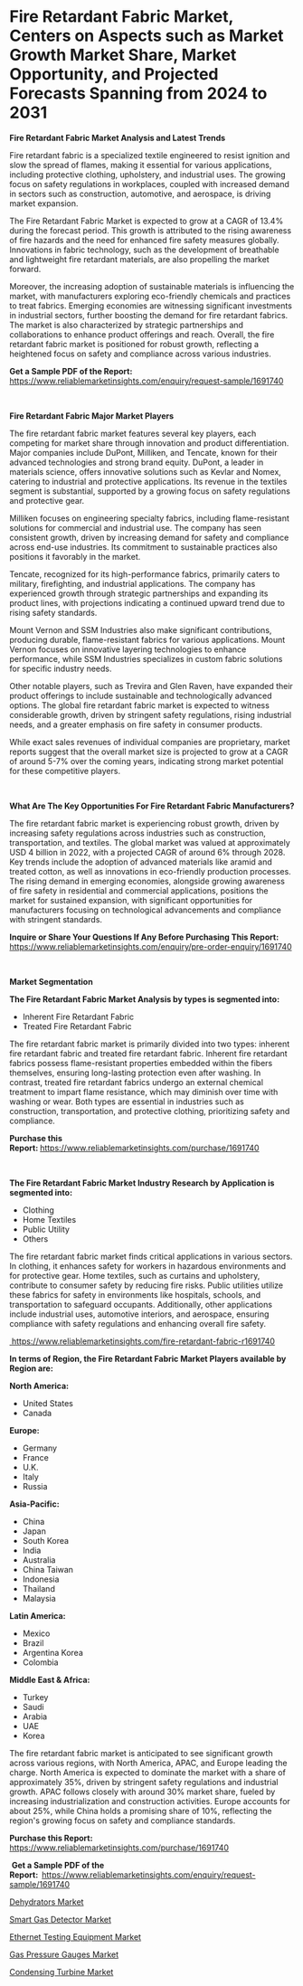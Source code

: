 <p><h1>Fire Retardant Fabric Market, Centers on Aspects such as Market Growth Market Share, Market Opportunity, and Projected Forecasts Spanning from 2024 to 2031</h1></p><p><strong>Fire Retardant Fabric Market Analysis and Latest Trends</strong></p>
<p><p>Fire retardant fabric is a specialized textile engineered to resist ignition and slow the spread of flames, making it essential for various applications, including protective clothing, upholstery, and industrial uses. The growing focus on safety regulations in workplaces, coupled with increased demand in sectors such as construction, automotive, and aerospace, is driving market expansion.</p><p>The Fire Retardant Fabric Market is expected to grow at a CAGR of 13.4% during the forecast period. This growth is attributed to the rising awareness of fire hazards and the need for enhanced fire safety measures globally. Innovations in fabric technology, such as the development of breathable and lightweight fire retardant materials, are also propelling the market forward. </p><p>Moreover, the increasing adoption of sustainable materials is influencing the market, with manufacturers exploring eco-friendly chemicals and practices to treat fabrics. Emerging economies are witnessing significant investments in industrial sectors, further boosting the demand for fire retardant fabrics. The market is also characterized by strategic partnerships and collaborations to enhance product offerings and reach. Overall, the fire retardant fabric market is positioned for robust growth, reflecting a heightened focus on safety and compliance across various industries.</p></p>
<p><strong>Get a Sample PDF of the Report:&nbsp;</strong> <a href="https://www.reliablemarketinsights.com/enquiry/request-sample/1691740?utm_campaign=1626&utm_medium=2&utm_source=Github&utm_content=ia&utm_term=19102024&utm_id=fire-retardant-fabric">https://www.reliablemarketinsights.com/enquiry/request-sample/1691740</a></p>
<p>&nbsp;</p>
<p><strong>Fire Retardant Fabric Major Market Players</strong></p>
<p><p>The fire retardant fabric market features several key players, each competing for market share through innovation and product differentiation. Major companies include DuPont, Milliken, and Tencate, known for their advanced technologies and strong brand equity. DuPont, a leader in materials science, offers innovative solutions such as Kevlar and Nomex, catering to industrial and protective applications. Its revenue in the textiles segment is substantial, supported by a growing focus on safety regulations and protective gear.</p><p>Milliken focuses on engineering specialty fabrics, including flame-resistant solutions for commercial and industrial use. The company has seen consistent growth, driven by increasing demand for safety and compliance across end-use industries. Its commitment to sustainable practices also positions it favorably in the market.</p><p>Tencate, recognized for its high-performance fabrics, primarily caters to military, firefighting, and industrial applications. The company has experienced growth through strategic partnerships and expanding its product lines, with projections indicating a continued upward trend due to rising safety standards.</p><p>Mount Vernon and SSM Industries also make significant contributions, producing durable, flame-resistant fabrics for various applications. Mount Vernon focuses on innovative layering technologies to enhance performance, while SSM Industries specializes in custom fabric solutions for specific industry needs.</p><p>Other notable players, such as Trevira and Glen Raven, have expanded their product offerings to include sustainable and technologically advanced options. The global fire retardant fabric market is expected to witness considerable growth, driven by stringent safety regulations, rising industrial needs, and a greater emphasis on fire safety in consumer products.</p><p>While exact sales revenues of individual companies are proprietary, market reports suggest that the overall market size is projected to grow at a CAGR of around 5-7% over the coming years, indicating strong market potential for these competitive players.</p></p>
<p>&nbsp;</p>
<p><strong>What Are The Key Opportunities For Fire Retardant Fabric Manufacturers?</strong></p>
<p><p>The fire retardant fabric market is experiencing robust growth, driven by increasing safety regulations across industries such as construction, transportation, and textiles. The global market was valued at approximately USD 4 billion in 2022, with a projected CAGR of around 6% through 2028. Key trends include the adoption of advanced materials like aramid and treated cotton, as well as innovations in eco-friendly production processes. The rising demand in emerging economies, alongside growing awareness of fire safety in residential and commercial applications, positions the market for sustained expansion, with significant opportunities for manufacturers focusing on technological advancements and compliance with stringent standards.</p></p>
<p><strong>Inquire or Share Your Questions If Any Before Purchasing This Report:</strong> <a href="https://www.reliablemarketinsights.com/enquiry/pre-order-enquiry/1691740?utm_campaign=1626&utm_medium=2&utm_source=Github&utm_content=ia&utm_term=19102024&utm_id=fire-retardant-fabric">https://www.reliablemarketinsights.com/enquiry/pre-order-enquiry/1691740</a></p>
<p>&nbsp;</p>
<p><strong>Market Segmentation</strong></p>
<p><strong>The Fire Retardant Fabric Market Analysis by types is segmented into:</strong></p>
<p><ul><li>Inherent Fire Retardant Fabric</li><li>Treated Fire Retardant Fabric</li></ul></p>
<p><p>The fire retardant fabric market is primarily divided into two types: inherent fire retardant fabric and treated fire retardant fabric. Inherent fire retardant fabrics possess flame-resistant properties embedded within the fibers themselves, ensuring long-lasting protection even after washing. In contrast, treated fire retardant fabrics undergo an external chemical treatment to impart flame resistance, which may diminish over time with washing or wear. Both types are essential in industries such as construction, transportation, and protective clothing, prioritizing safety and compliance.</p></p>
<p><strong>Purchase this Report:&nbsp;</strong><a href="https://www.reliablemarketinsights.com/purchase/1691740?utm_campaign=1626&utm_medium=2&utm_source=Github&utm_content=ia&utm_term=19102024&utm_id=fire-retardant-fabric">https://www.reliablemarketinsights.com/purchase/1691740</a></p>
<p>&nbsp;</p>
<p><strong>The Fire Retardant Fabric Market Industry Research by Application is segmented into:</strong></p>
<p><ul><li>Clothing</li><li>Home Textiles</li><li>Public Utility</li><li>Others</li></ul></p>
<p><p>The fire retardant fabric market finds critical applications in various sectors. In clothing, it enhances safety for workers in hazardous environments and for protective gear. Home textiles, such as curtains and upholstery, contribute to consumer safety by reducing fire risks. Public utilities utilize these fabrics for safety in environments like hospitals, schools, and transportation to safeguard occupants. Additionally, other applications include industrial uses, automotive interiors, and aerospace, ensuring compliance with safety regulations and enhancing overall fire safety.</p></p>
<p><a href="https://www.reliablemarketinsights.com/fire-retardant-fabric-r1691740?utm_campaign=1626&utm_medium=2&utm_source=Github&utm_content=ia&utm_term=19102024&utm_id=fire-retardant-fabric">&nbsp;https://www.reliablemarketinsights.com/fire-retardant-fabric-r1691740</a></p>
<p><strong>In terms of Region, the Fire Retardant Fabric Market Players available by Region are:</strong></p>
<p>
    <p> <strong> North America: </strong>
        <ul>
            <li>United States</li>
            <li>Canada</li>
        </ul>
        </p> 
    <p> <strong> Europe: </strong>
        <ul>
            <li>Germany</li>
            <li>France</li>
            <li>U.K.</li>
            <li>Italy</li>
            <li>Russia</li>
        </ul>
        </p> 
    <p> <strong> Asia-Pacific: </strong>
        <ul>
            <li>China</li>
            <li>Japan</li>
            <li>South Korea</li>
            <li>India</li>
            <li>Australia</li>
            <li>China Taiwan</li>
            <li>Indonesia</li>
            <li>Thailand</li>
            <li>Malaysia</li>
        </ul>
        </p> 
    <p> <strong> Latin America: </strong>
        <ul>
            <li>Mexico</li>
            <li>Brazil</li>
            <li>Argentina Korea</li>
            <li>Colombia</li>
        </ul>
        </p> 
    <p> <strong> Middle East & Africa: </strong>
        <ul>
            <li>Turkey</li>
            <li>Saudi</li>
            <li>Arabia</li>
            <li>UAE</li>
            <li>Korea</li>
        </ul>
    </p>
    </p>
<p><p>The fire retardant fabric market is anticipated to see significant growth across various regions, with North America, APAC, and Europe leading the charge. North America is expected to dominate the market with a share of approximately 35%, driven by stringent safety regulations and industrial growth. APAC follows closely with around 30% market share, fueled by increasing industrialization and construction activities. Europe accounts for about 25%, while China holds a promising share of 10%, reflecting the region's growing focus on safety and compliance standards.</p></p>
<p><strong>Purchase this Report: </strong><a href="https://www.reliablemarketinsights.com/purchase/1691740?utm_campaign=1626&utm_medium=2&utm_source=Github&utm_content=ia&utm_term=19102024&utm_id=fire-retardant-fabric">https://www.reliablemarketinsights.com/purchase/1691740</a></p>
<p>&nbsp;<strong>Get a Sample PDF of the Report:&nbsp;&nbsp;</strong><a href="https://www.reliablemarketinsights.com/enquiry/request-sample/1691740?utm_campaign=1626&utm_medium=2&utm_source=Github&utm_content=ia&utm_term=19102024&utm_id=fire-retardant-fabric">https://www.reliablemarketinsights.com/enquiry/request-sample/1691740</a></p>
<p><strong></strong></p>
<p><p><a href="https://www.linkedin.com/pulse/dehydrators-market-global-regional-analysis-focus-end-user-product-fpjac?utm_campaign=1626&utm_medium=2&utm_source=Github&utm_content=ia&utm_term=19102024&utm_id=fire-retardant-fabric">Dehydrators Market</a></p><p><a href="https://www.linkedin.com/pulse/smart-gas-detector-market-global-regional-analysis-2024-2031-tbwmc?utm_campaign=1626&utm_medium=2&utm_source=Github&utm_content=ia&utm_term=19102024&utm_id=fire-retardant-fabric">Smart Gas Detector Market</a></p><p><a href="https://www.linkedin.com/pulse/ethernet-testing-equipment-market-trends-growth-outlook-2024-gppic?utm_campaign=1626&utm_medium=2&utm_source=Github&utm_content=ia&utm_term=19102024&utm_id=fire-retardant-fabric">Ethernet Testing Equipment Market</a></p><p><a href="https://www.linkedin.com/pulse/insights-gas-pressure-gauges-industry-market-financial-status-wewfc?utm_campaign=1626&utm_medium=2&utm_source=Github&utm_content=ia&utm_term=19102024&utm_id=fire-retardant-fabric">Gas Pressure Gauges Market</a></p><p><a href="https://www.linkedin.com/pulse/condensing-turbine-landscape-product-spectrum-market-trajectories-rl9sc?utm_campaign=1626&utm_medium=2&utm_source=Github&utm_content=ia&utm_term=19102024&utm_id=fire-retardant-fabric">Condensing Turbine Market</a></p></p>